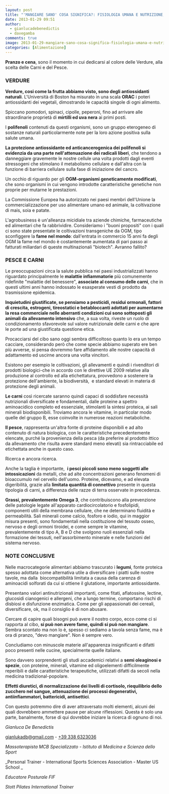 ```yaml
---
layout: post
title: "'MANGIARE SANO' COSA SIGNIFICA?: FISIOLOGIA UMANA E NUTRIZIONE, Parte 2"
date: 2013-01-29 09:51
author:
  - gianlucadebenedictis
  - davegamba
comments: true
image: 2013-01-29-mangiare-sano-cosa-significa-fisiologia-umana-e-nutrizione-parte-2.jpg
categories: [Alimentazione]
---
```


**Pranzo e cena**, sono il momento in cui dedicarsi al colore delle Verdure, alla scelta delle Carni e del Pesce.

### VERDURE

**Verdure, cosi come la frutta abbiamo visto, sono degli antiossidanti naturali**. L'Università di Boston ha misurato in una scala **ORAC** i poteri antiossidanti dei vegetali, dimostrando le capacità singole di ogni alimento.

Spiccano pomodori, spinaci, cipolle, peperoni, fino ad arrivare alle straordinarie proprietà di **mirtilli ed uva nera** ai primi posti.

I **polifenoli** contenuti da questi organismi, sono un gruppo eterogeneo di sostanze naturali particolarmente note per la loro azione positiva sulla salute umana.

**La protezione antiossidante ed anticancerogenica dei polifenoli si evidenzia da una parte nell'attenuazione dei radicali liberi**, che tendono a danneggiare gravemente le nostre cellule una volta prodotti dagli eventi stressogeni che stimolano il metabolismo cellulare e dall'altra con la funzione di barriera cellulare sulla fase di iniziazione del cancro.

Un occhio di riguardo per gli **OGM-organismi geneticamente modificati**, che sono organismi in cui vengono introdotte caratteristiche genetiche non proprie per mutarne le prestazioni.

La Commissione Europea ha autorizzato nei paesi membri dell'Unione la commercializzazione per uso alimentare umano ed animale, la coltivazione di mais, soia e patate.

L'agrobusiness è un'alleanza micidiale tra aziende chimiche, farmaceutiche ed alimentari che fa rabbrividire. Consideriamo i "buoni propositi" con i quali ci sono state presentate le coltivazioni transgeniche da OGM, tipo sconfiggere la **fame nel mondo**: dall'entrata in commercio 15 anni fa degli OGM la fame nel mondo è costantemente aumentata di pari passo ai fatturati miliardari di queste multinazionali "biotech". Avranno fallito?

### PESCE E CARNI

Le preoccupazioni circa la salute pubblica nei paesi industrializzati hanno riguardato principalmente le **malattie infiammatorie** più comunemente ridefinite "malattie del benessere", **associate al consumo delle carni**, che in questi ultimi anni hanno indossato le esasperate vesti di prodotto da trasmissione epidemica.

**Inquietudini giustificate, se pensiamo a pesticidi, residui ormonali, fattori di crescita, estrogeni, tireostatici e betabloccanti adottati per aumentarne la resa commerciale nelle aberranti condizioni cui sono sottoposti gli animali da allevamento intensivo** che, a sua volta, riveste un ruolo di condizionamento sfavorevole sul valore nutrizionale delle carni e che apre le porte ad una giustificata questione etica.

Procacciarsi del cibo sano oggi sembra difficoltoso quanto lo era un tempo cacciare, considerando però che come specie abbiamo superato ere ben più avverse, si pensa dovremmo fare affidamento alle nostre capacità di adattamento ed uscirne ancora una volta vincitori.

Esistono per esempio le coltivazioni, gli allevamenti e quindi i rivenditori di prodotti biologici-che in accordo con le direttive UE 2009 relative alla produzione al controllo ed alla etichettatura, provvedono a sostenere la protezione dell'ambiente, la biodiversità,  e standard elevati in materia di protezione degli animali.

**Le carni** così ricercate saranno quindi capaci di soddisfare necessità nutrizionali diversificate e fondamentali, dalle proteine a spettro aminoacidico completo ed essenziale, stimolanti la sintesi proteica, ai sali minerali biodisponibili. Troviamo ancora le vitamine, in particolar modo quelle del gruppo B, esse coinvolte in numerose reazioni metaboliche. 

**Il pesce**, rappresenta un'altra fonte di proteine disponibili e ad alto contenuto di natura biologica, con le caratteristiche precedentemente elencate, purché la provenienza della pesca (da preferire al prodotto ittico da allevamento che risulta avere standard meno elevati) sia rintracciabile ed etichettata anche in questo caso.

Ricerca e ancora ricerca.

Anche la taglia è importante,  **i pesci piccoli sono meno soggetti alle intossicazioni** da metalli, che ad alte concentrazioni generano fenomeni di bioaccumulo nel cervello dell'uomo. Proteine, dicevamo, e ad elevata digeribilità, grazie alla **limitata quantità di connettivo** presente in questa tipologia di carni, a differenza delle razze di terra osservate in precedenza.

**Grassi, prevalentemente Omega 3**, che contribuiscono alla prevenzione delle patologie legate all'apparato cardiocircolatorio e fosfolipidi, componenti utili della membrana cellulare, che ne determinano fluidità e permeabilità. Sali minerali come calcio, fosforo e iodio, qui in maggior misura presenti, sono fondamentali nella costituzione del tessuto osseo, nervoso e degli ormoni tiroidei, e come sempre le vitamine, prevalentemente di tipo A, B e D che svolgono ruoli essenziali nella formazione dei tessuti, nell'assorbimento minerale e nelle funzioni del sistema nervoso.

### NOTE CONCLUSIVE

Nelle macrocategorie alimentari abbiamo trascurato i **legumi**, fonte proteica spesso adottata come alternativa utile a diversificare i piatti sulle nostre tavole, ma dalla  biocompatibilità limitata a causa della carenza di aminoacidi solforati da cui si ottiene il glutatione, importante antiossidante.

Presentano valori antinutrizionali importanti, come fitati, aflatossine, lectine, glucosidi cianogenici e allergeni, che a lungo termine, comportano rischi di disbiosi e disfunzione enzimatica. Come per gli appassionati dei cereali, diversificare, ok, ma il consiglio è di non abusare.

Cercare di capire quali bisogni può avere il nostro corpo, ecco come ci si rapporta al cibo, **si può non avere fame, quindi si può non mangiare**. Sembra scontato ma non lo è, spesso ci sediamo a tavola senza fame, ma è ora di pranzo, "devo mangiare". Non è sempre vero.

Concludiamo con minuscole materie all'apparenza insignificanti e difatti poco presenti nelle cucine, specialmente quelle italiane.

Sono davvero sorprendenti gli studi accademici relativi a **semi oleaginosi e spezie**, con proteine, minerali, vitamine ed oligoelementi difficilmente reperibili e dalle caratteristiche terapeutiche, utilizzati difatti da secoli nella medicina tradizional-popolare.

**Effetti diuretici, di normalizzazione dei livelli di cortisolo, riequilibrio dello zucchero nel sangue, attenuazione dei processi degenerativi, antiinfiammatori, battericidi, antisettici**.

Con questo potremmo dire di aver attraversato molti elementi, alcuni dei quali dovrebbero ammettere pause per alcune riflessioni. Questa è solo una parte, banalmente, forse di qui dovrebbe iniziare la ricerca di ognuno di noi.

_Gianluca De Benedictis_

[gianlukadb@gmail.com](mailto:gianlukadb@gmail.com) - [+39 338 6323036](tel:+39-338-6323036)

_Massoterapista MCB Specializzato - Istituto di Medicina e Scienza dello Sport_

_Personal Trainer - International Sports Sciences Association - Master US School _

_Educatore Posturale FIF_

_Stott Pilates International Trainer_

